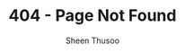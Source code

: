 ---
layout: 404
title: '404 - Page Not Found'
author: Sheen Thusoo

title-bad_txt: The Bad News
description_txt: We couldn't find the research page you worked so hard to create and share online.
title-good_txt: The Good News
socks_txt: We found your missing socks.
altSocks_txt: Image of sock
problems_txt: If you continue to have problems, please contact us at [webdevff0b3218aaad11e7abc4cec278b6b50a_MAIN_CONTACT](mailto:webdevff0b3218aaad11e7abc4cec278b6b50a_MAIN_CONTACT).
clickMe_txt: |-
  [Click here](/) to return to the webdevff0b3218aaad11e7abc4cec278b6b50a_PRODUCTION_NAME home page or try a [search](/search/).

sockImg_txt: /assets/site/images/sock.jpg
---